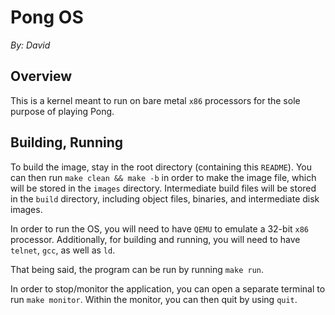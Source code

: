 # Pong OS

 *By: David*

## Overview
This is a kernel meant to run on bare metal `x86` processors for the sole purpose of playing Pong.

## Building, Running
To build the image, stay in the root directory (containing this `README`). You can then run `make clean && make -b` in order to make the image file, which will be stored in the `images` directory. Intermediate build files will be stored in the `build` directory, including object files, binaries, and intermediate disk images.

In order to run the OS, you will need to have `QEMU` to emulate a 32-bit `x86` processor. Additionally, for building and running, you will need to have `telnet`, `gcc`, as well as `ld`.

That being said, the program can be run by running `make run`.

In order to stop/monitor the application, you can open a separate terminal to run `make monitor`. Within the monitor, you can then quit by using `quit`.